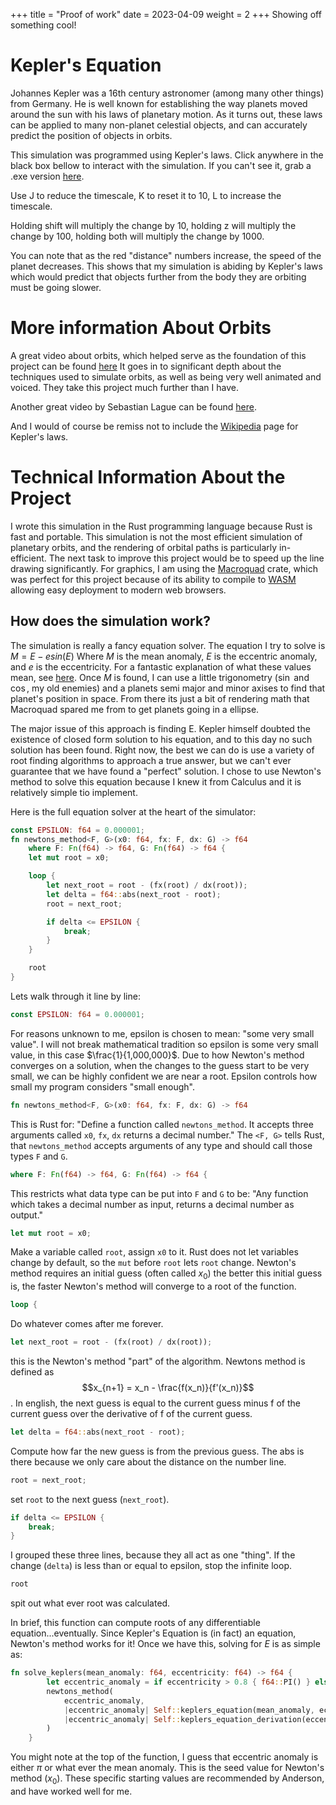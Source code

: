 +++
title = "Proof of work"
date = 2023-04-09
weight = 2
+++
Showing off something cool!

# Kepler's Equation
Johannes Kepler was a 16th century astronomer (among many other things) from Germany. He is well known for establishing the way planets moved around the sun with his laws of planetary motion. As it turns out, these laws can be applied to many non-planet celestial objects, and can accurately predict the position of objects in orbits. 

This simulation was programmed using Kepler's laws. Click anywhere in the black box bellow to interact with the simulation. If you can't see it, grab a .exe version [here](https://github.com/Syst3mz/kepler_sim/releases/tag/1.0.0).

<canvas id="glcanvas" tabindex='1' width="800" height="600"></canvas>
<script src="https://not-fl3.github.io/miniquad-samples/mq_js_bundle.js"></script>
<script>load("./../kepler_sim.wasm");</script>

Use J to reduce the timescale, K to reset it to 10, L to increase the timescale.

Holding shift will multiply the change by 10, holding z will multiply the change by 100, holding both will multiply the change by 1000.

You can note that as the red "distance" numbers increase, the speed of the planet decreases. This shows that my simulation is abiding by Kepler's laws which would predict that objects further from the body they are orbiting must be going slower.

# More information About Orbits
A great video about orbits, which helped serve as the foundation of this project can be found [here](https://www.youtube.com/watch?v=t89De819YMA) It goes in to significant depth about the techniques used to simulate orbits, as well as being very well animated and voiced. They take this project much further than I have.

Another great video by Sebastian Lague can be found [here](https://www.youtube.com/watch?v=7axImc1sxa0).

And I would of course be remiss not to include the [Wikipedia](https://en.wikipedia.org/wiki/Kepler%27s_laws_of_planetary_motion) page for Kepler's laws. 

# Technical Information About the Project
I wrote this simulation in the Rust programming language because Rust is fast and portable. This simulation is not the most efficient simulation of planetary orbits, and the rendering of orbital paths is particularly in-efficient. The next task to improve this project would be to speed up the line drawing significantly. For graphics, I am using the [Macroquad](https://macroquad.rs/) crate, which was perfect for this project because of its ability to compile to [WASM](https://webassembly.org/) allowing easy deployment to modern web browsers.

## How does the simulation work?
The simulation is really a fancy equation solver. The equation I try to solve is $M = E - esin(E)$ Where $M$ is the mean anomaly, $E$ is the eccentric anomaly, and $e$ is the eccentricity. For a fantastic explanation of what these values mean, see [here](https://youtu.be/t89De819YMA?t=386). Once $M$ is found, I can use a little trigonometry ($\sin$ and $\cos$, my old enemies) and a planets semi major and minor axises to find that planet's position in space. From there its just a bit of rendering math that Macroquad spared me from to get planets going in a ellipse.


The major issue of this approach is finding E. Kepler himself doubted the existence of closed form solution to his equation, and to this day no such solution has been found. Right now, the best we can do is use a variety of root finding algorithms to approach a true answer, but we can't ever guarantee that we have found a "perfect" solution. I chose to use Newton's method to solve this equation because I knew it from Calculus and it is relatively simple tio implement. 

Here is the full equation solver at the heart of the simulator:
```rust
const EPSILON: f64 = 0.000001;
fn newtons_method<F, G>(x0: f64, fx: F, dx: G) -> f64
    where F: Fn(f64) -> f64, G: Fn(f64) -> f64 {
    let mut root = x0;

    loop {
        let next_root = root - (fx(root) / dx(root));
        let delta = f64::abs(next_root - root);
        root = next_root;

        if delta <= EPSILON {
            break;
        }
    }

    root
}
```

Lets walk through it line by line:
```rust
const EPSILON: f64 = 0.000001;
```
For reasons unknown to me, epsilon is chosen to mean: "some very small value". I will not break mathematical tradition so epsilon is some very small value, in this case $\frac{1}{1,000,000}$. Due to how Newton's method converges on a solution, when the changes to the guess start to be very small, we can be highly confident we are near a root. Epsilon controls how small my program considers "small enough".

```rust
fn newtons_method<F, G>(x0: f64, fx: F, dx: G) -> f64
```
This is Rust for: "Define a function called `newtons_method`. It accepts three arguments called `x0`, `fx`, `dx` returns a decimal number." The `<F, G>` tells Rust, that `newtons_method` accepts arguments of any type and should call those types `F` and `G`.

```rust
where F: Fn(f64) -> f64, G: Fn(f64) -> f64 {
```
This restricts what data type can be put into `F` and `G` to be: "Any function which takes a decimal number as input, returns a decimal number as output."
```rust
let mut root = x0;
```
Make a variable called `root`, assign `x0` to it. Rust does not let variables change by default, so the `mut` before `root` lets `root` change. Newton's method requires an initial guess (often called $x_0$) the better this initial guess is, the faster Newton's method will converge to a root of the function.
```rust
loop {
```
Do whatever comes after me forever.
```rust
let next_root = root - (fx(root) / dx(root));
```
this is the Newton's method "part" of the algorithm. Newtons method is defined as $$x_{n+1} = x_n - \frac{f(x_n)}{f'(x_n)}$$. In english, the next guess is equal to the current guess minus f of the current guess over the derivative of f of the current guess.
```rust
let delta = f64::abs(next_root - root);
```
Compute how far the new guess is from the previous guess. The abs is there because we only care about the distance on the number line.
```rust
root = next_root;
```
set `root` to the next guess (`next_root`).
```rust
if delta <= EPSILON {
    break;
}
```
I grouped these three lines, because they all act as one "thing". If the change (`delta`) is less than or equal to epsilon, stop the infinite loop.

```rust
root
```
spit out what ever root was calculated.


In brief, this function can compute roots of any differentiable equation...eventually. Since Kepler's Equation is (in fact) an equation, Newton's method works for it!
Once we have this, solving for $E$ is as simple as: 
```rust
fn solve_keplers(mean_anomaly: f64, eccentricity: f64) -> f64 {
        let eccentric_anomaly = if eccentricity > 0.8 { f64::PI() } else {mean_anomaly};
        newtons_method(
            eccentric_anomaly,
            |eccentric_anomaly| Self::keplers_equation(mean_anomaly, eccentric_anomaly, eccentricity),
            |eccentric_anomaly| Self::keplers_equation_derivation(eccentric_anomaly, eccentricity)
        )
    }
```
You might note at the top of the function, I guess that eccentric anomaly is either $\pi$ or what ever the mean anomaly. This is the seed value for Newton's method ($x_0$). These specific starting values are recommended by Anderson, and have worked well for me.